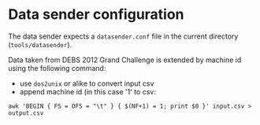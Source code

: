 # Data sender configuration
The data sender expects a `datasender.conf` file in the current
directory (`tools/datasender`).

Data taken from DEBS 2012 Grand Challenge is extended by machine id
using the following command: 

- use `dos2unix` or alike to convert input csv
- append machine id (in this case '1' to csv: 

 `awk 'BEGIN { FS = OFS = "\t" } { $(NF+1) = 1; print $0 }' input.csv >
 output.csv`
